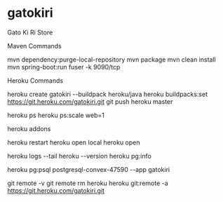 # gatokiri
Gato Ki Ri Store

Maven Commands

mvn dependency:purge-local-repository
mvn package
mvn clean install
mvn spring-boot:run
fuser -k 9090/tcp

Heroku Commands

heroku create gatokiri --buildpack heroku/java
heroku buildpacks:set https://git.heroku.com/gatokiri.git
git push heroku master

heroku ps
heroku ps:scale web=1

heroku addons

heroku restart
heroku open local
heroku open

heroku logs --tail
heroku --version
heroku pg:info

heroku pg:psql postgresql-convex-47590 --app gatokiri

git remote -v
git remote rm heroku
heroku git:remote -a https://git.heroku.com/gatokiri.git

